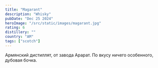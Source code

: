 ```yaml
---
title: "Magarant"
description: "Whisky"
pubDate: "Dec 25 2024"
heroImage: "/src/static/images/magarant.jpg"
rating: 6
distillery: ""
country: "AM"
tags: ["scotch"]
---
```


Армянский дистиллят, от завода Арарат. По вкусу ничего особенного, дубовая бочка.
